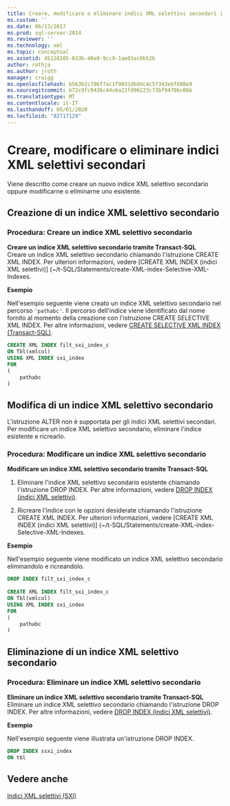```yaml
---
title: Creare, modificare o eliminare indici XML selettivi secondari | Microsoft Docs
ms.custom: ''
ms.date: 06/13/2017
ms.prod: sql-server-2014
ms.reviewer: ''
ms.technology: xml
ms.topic: conceptual
ms.assetid: 45128105-833b-40a9-9cc9-1ae03ac0b52b
author: rothja
ms.author: jroth
manager: craigg
ms.openlocfilehash: b563b2c786f7ac1f9031dbddc4c5f343ebf688e9
ms.sourcegitcommit: b72c9fc9436c44c6a21fd96223c73bf94706c06b
ms.translationtype: MT
ms.contentlocale: it-IT
ms.lasthandoff: 05/01/2020
ms.locfileid: "82717129"
---
```

# <a name="create-alter-and-drop-secondary-selective-xml-indexes"></a>Creare, modificare o eliminare indici XML selettivi secondari
  Viene descritto come creare un nuovo indice XML selettivo secondario oppure modificarne o eliminarne uno esistente.  
  
##  <a name="creating-a-secondary-selective-xml-index"></a><a name="create"></a> Creazione di un indice XML selettivo secondario  
  
### <a name="how-to-create-a-secondary-selective-xml-index"></a>Procedura: Creare un indice XML selettivo secondario  
 **Creare un indice XML selettivo secondario tramite Transact-SQL**  
 Creare un indice XML selettivo secondario chiamando l'istruzione CREATE XML INDEX. Per ulteriori informazioni, vedere [CREATE XML INDEX &#40;indici XML selettivi&#41;] (~/t-SQL/Statements/create-XML-index-Selective-XML-Indexes.  
  
 **Esempio**  
  
 Nell'esempio seguente viene creato un indice XML selettivo secondario nel percorso `'pathabc'`. Il percorso dell'indice viene identificato dal nome fornito al momento della creazione con l'istruzione CREATE SELECTIVE XML INDEX. Per altre informazioni, vedere [CREATE SELECTIVE XML INDEX &#40;Transact-SQL&#41;](/sql/t-sql/statements/create-selective-xml-index-transact-sql).  
  
```sql  
CREATE XML INDEX filt_sxi_index_c  
ON Tbl(xmlcol)  
USING XML INDEX sxi_index  
FOR  
(  
    pathabc  
)  
```  
  
  
##  <a name="altering-a-secondary-selective-xml-index"></a><a name="alter"></a> Modifica di un indice XML selettivo secondario  
 L'istruzione ALTER non è supportata per gli indici XML selettivi secondari. Per modificare un indice XML selettivo secondario, eliminare l'indice esistente e ricrearlo.  
  
### <a name="how-to-alter-a-secondary-selective-xml-index"></a>Procedura: Modificare un indice XML selettivo secondario  
 **Modificare un indice XML selettivo secondario tramite Transact-SQL**  
 1.  Eliminare l'indice XML selettivo secondario esistente chiamando l'istruzione DROP INDEX. Per altre informazioni, vedere [DROP INDEX &#40;indici XML selettivi&#41;](../indexes/indexes.md).  
  
2.  Ricreare l'indice con le opzioni desiderate chiamando l'istruzione CREATE XML INDEX. Per ulteriori informazioni, vedere [CREATE XML INDEX &#40;indici XML selettivi&#41;] (~/t-SQL/Statements/create-XML-index-Selective-XML-Indexes.  
  
 **Esempio**  
  
 Nell'esempio seguente viene modificato un indice XML selettivo secondario eliminandolo e ricreandolo.  
  
```sql  
DROP INDEX filt_sxi_index_c  
  
CREATE XML INDEX filt_sxi_index_c  
ON Tbl(xmlcol)  
USING XML INDEX sxi_index  
FOR  
(  
    pathabc  
)  
```  
  
  
##  <a name="dropping-a-secondary-selective-xml-index"></a><a name="drop"></a> Eliminazione di un indice XML selettivo secondario  
  
### <a name="how-to-drop-a-secondary-selective-xml-index"></a>Procedura: Eliminare un indice XML selettivo secondario  
 **Eliminare un indice XML selettivo secondario tramite Transact-SQL**  
 Eliminare un indice XML selettivo secondario chiamando l'istruzione DROP INDEX. Per altre informazioni, vedere [DROP INDEX &#40;indici XML selettivi&#41;](../indexes/indexes.md).  
  
 **Esempio**  
  
 Nell'esempio seguente viene illustrata un'istruzione DROP INDEX.  
  
```sql  
DROP INDEX ssxi_index  
ON tbl  
```  
  
  
## <a name="see-also"></a>Vedere anche  
 [Indici XML selettivi &#40;SXI&#41;](selective-xml-indexes-sxi.md)  
  
  
